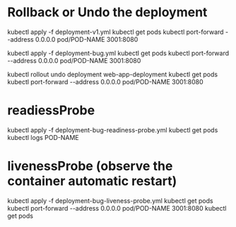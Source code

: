 # Rollback or Undo the deployment
kubectl apply -f deployment-v1.yml
kubectl get pods
kubectl port-forward --address 0.0.0.0 pod/POD-NAME 3001:8080

kubectl apply -f deployment-bug.yml
kubectl get pods
kubectl port-forward --address 0.0.0.0 pod/POD-NAME 3001:8080

kubectl rollout undo deployment web-app-deployment
kubectl get pods
kubectl port-forward --address 0.0.0.0 pod/POD-NAME 3001:8080

# readiessProbe
kubectl apply -f deployment-bug-readiness-probe.yml
kubectl get pods
kubectl logs POD-NAME

# livenessProbe (observe the container automatic restart)
kubectl apply -f deployment-bug-liveness-probe.yml
kubectl get pods
kubectl port-forward --address 0.0.0.0 pod/POD-NAME 3001:8080
kubectl get pods

